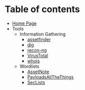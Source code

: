 # Table of contents

* [Home Page](README.md)
* Tools
  * Information Gathering
    * [assetfinder](tools/information_gathering/assetfinder.md)
    * [dig](tools/information_gathering/dig.md)
    * [recon-ng](tools/information_gathering/recon-ng.md)
    * [VirusTotal](tools/information_gathering/virustotal.md)
    * [whois](tools/information_gathering/whois.md)
  * Wordlists
    * [AssetNote](tools/wordlists/assetnote.md)
    * [PayloadsAllTheThings](tools/wordlists/payloadsallthethings.md)
    * [SecLists](tools/wordlists/seclists.md)
  
